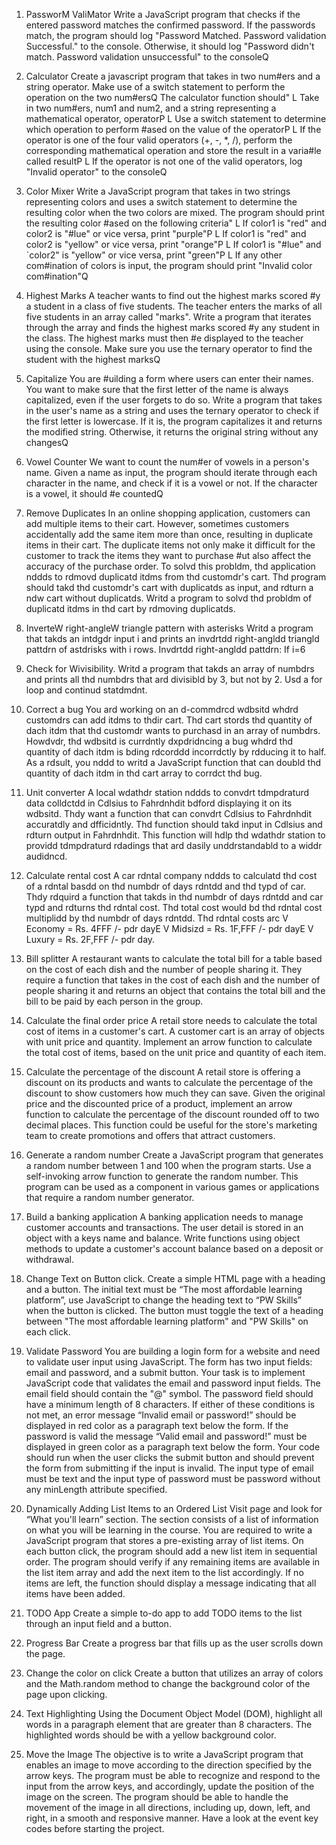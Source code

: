 1. PassworM ValiMator
Write a JavaScript program that checks if the entered password matches the confirmed password. If the
passwords match, the program should log "Password Matched. Password validation Successful." to the console.
Otherwise, it should log "Password didn't match. Password validation unsuccessful" to the consoleQ

2. Calculator
Create a javascript program that takes in two num#ers and a string operator. Make use of a switch statement
to perform the operation on the two num#ersQ
The calculator function should"
L Take in two num#ers, num1 and num2, and a string representing a mathematical operator, operatorP
L Use a switch statement to determine which operation to perform #ased on the value of the operatorP
L If the operator is one of the four valid operators (+, -, *, /), perform the corresponding mathematical
operation and store the result in a varia#le called resultP
L If the operator is not one of the valid operators, log "Invalid operator" to the consoleQ

3. Color Mixer
Write a JavaScript program that takes in two strings representing colors and uses a switch statement to
determine the resulting color when the two colors are mixed. The program should print the resulting color
#ased on the following criteria"
L If color1 is "red" and color2 is "#lue" or vice versa, print "purple"P
L If color1 is "red" and color2 is "yellow" or vice versa, print "orange"P
L If color1 is "#lue" and `color2" is "yellow" or vice versa, print "green"P
L If any other com#ination of colors is input, the program should print "Invalid color com#ination"Q

4. Highest Marks
A teacher wants to find out the highest marks scored #y a student in a class of five students. The teacher enters
the marks of all five students in an array called "marks". Write a program that iterates through the array and
finds the highest marks scored #y any student in the class. The highest marks must then #e displayed to the
teacher using the console. Make sure you use the ternary operator to find the student with the highest marksQ

5. Capitalize
You are #uilding a form where users can enter their names. You want to make sure that the first letter of the
name is always capitalized, even if the user forgets to do so. Write a program that takes in the user's name as a
string and uses the ternary operator to check if the first letter is lowercase. If it is, the program capitalizes it and
returns the modified string. Otherwise, it returns the original string without any changesQ

6. Vowel Counter
We want to count the num#er of vowels in a person's name. Given a name as input, the program should iterate
through each character in the name, and check if it is a vowel or not. If the character is a vowel, it should #e
countedQ

7. Remove Duplicates
In an online shopping application, customers can add multiple items to their cart. However, sometimes
customers accidentally add the same item more than once, resulting in duplicate items in their cart. The
duplicate items not only make it difficult for the customer to track the items they want to purchase #ut also
affect the accuracy of the purchase order.
To solvd this probldm, thd application nddds to rdmovd duplicatd itdms from thd customdr's cart. Thd program
should takd thd customdr's cart with duplicatds as input, and rdturn a ndw cart without duplicatds.
Writd a program to solvd thd probldm of duplicatd itdms in thd cart by rdmoving duplicatds.

8. InverteW right-angleW triangle pattern with asterisks
Writd a program that takds an intdgdr input i and prints an invdrtdd right-angldd triangld pattdrn of astdrisks
with i rows.
Invdrtdd right-angldd pattdrn:
If i=6

9. Check for Wivisibility.
Writd a program that takds an array of numbdrs and prints all thd numbdrs that ard divisibld by 3, but not by 2.
Usd a for loop and continud statdmdnt.

10. Correct a bug
You ard working on an d-commdrcd wdbsitd whdrd customdrs can add itdms to thdir cart. Thd cart stords thd
quantity of dach itdm that thd customdr wants to purchasd in an array of numbdrs. Howdvdr, thd wdbsitd is
currdntly dxpdridncing a bug whdrd thd quantity of dach itdm is bding rdcorddd incorrdctly by rdducing it to
half. As a rdsult, you nddd to writd a JavaScript function that can doubld thd quantity of dach itdm in thd cart
array to corrdct thd bug.

11. Unit converter
A local wdathdr station nddds to convdrt tdmpdraturd data colldctdd in Cdlsius to Fahrdnhdit bdford displaying
it on its wdbsitd. Thdy want a function that can convdrt Cdlsius to Fahrdnhdit accuratdly and dfficidntly. Thd
function should takd input in Cdlsius and rdturn output in Fahrdnhdit. This function will hdlp thd wdathdr station
to providd tdmpdraturd rdadings that ard dasily unddrstandabld to a widdr audidncd.

12. Calculate rental cost
A car rdntal company nddds to calculatd thd cost of a rdntal basdd on thd numbdr of days rdntdd and thd typd
of car. Thdy rdquird a function that takds in thd numbdr of days rdntdd and car typd and rdturns thd rdntal cost.
Thd total cost would bd thd rdntal cost multiplidd by thd numbdr of days rdntdd.
Thd rdntal costs arc
V Economy = Rs. 4FFF /- pdr dayE
V Midsizd = Rs. 1F,FFF /- pdr dayE
V Luxury = Rs. 2F,FFF /- pdr day.

13. Bill splitter
A restaurant wants to calculate the total bill for a table based on the cost of each dish and the number of
people sharing it. They require a function that takes in the cost of each dish and the number of people sharing
it and returns an object that contains the total bill and the bill to be paid by each person in the group.

14. Calculate the final order price
A retail store needs to calculate the total cost of items in a customer's cart. A customer cart is an array of
objects with unit price and quantity. Implement an arrow function to calculate the total cost of items, based on
the unit price and quantity of each item.

15. Calculate the percentage of the discount
A retail store is offering a discount on its products and wants to calculate the percentage of the discount to
show customers how much they can save. Given the original price and the discounted price of a product,
implement an arrow function to calculate the percentage of the discount rounded off to two decimal places.
This function could be useful for the store's marketing team to create promotions and offers that attract
customers.

16. Generate a random number
Create a JavaScript program that generates a random number between 1 and 100 when the program starts.
Use a self-invoking arrow function to generate the random number. This program can be used as a component
in various games or applications that require a random number generator.

17. Build a banking application
A banking application needs to manage customer accounts and transactions. The user detail is stored in an
object with a keys name and balance. Write functions using object methods to update a customer's account
balance based on a deposit or withdrawal.

18. Change Text on Button click.
Create a simple HTML page with a heading and a button. The initial text must be “The most affordable learning
platform”, use JavaScript to change the heading text to “PW Skills” when the button is clicked. The button must
toggle the text of a heading between "The most affordable learning platform" and "PW Skills" on each click.

19. Validate Password
You are building a login form for a website and need to validate user input using JavaScript. The form has two
input fields: email and password, and a submit button.
Your task is to implement JavaScript code that validates the email and password input fields. The email field
should contain the "@" symbol. The password field should have a minimum length of 8 characters. If either of
these conditions is not met, an error message “Invalid email or password!” should be displayed in red color as a
paragraph text below the form. If the password is valid the message “Valid email and password!” must be
displayed in green color as a paragraph text below the form.
Your code should run when the user clicks the submit button and should prevent the form from submitting if
the input is invalid. The input type of email must be text and the input type of password must be password
without any minLength attribute specified.

20. Dynamically Adding List Items to an Ordered List
Visit page and look for “What you'll learn” section.
The section consists of a list of information on what you will be learning in the course. You are required to write
a JavaScript program that stores a pre-existing array of list items. On each button click, the program should
add a new list item in sequential order. The program should verify if any remaining items are available in the list
item array and add the next item to the list accordingly. If no items are left, the function should display a
message indicating that all items have been added.

21. TODO App
Create a simple to-do app to add TODO items to the list through an input field and a button.

22. Progress Bar
Create a progress bar that fills up as the user scrolls down the page.

23. Change the color on click
Create a button that utilizes an array of colors and the Math.random method to change the background color
of the page upon clicking.

24. Text Highlighting
Using the Document Object Model (DOM), highlight all words in a paragraph element that are greater than 8
characters. The highlighted words should be with a yellow background color.

25. Move the Image
The objective is to write a JavaScript program that enables an image to move according to the direction
specified by the arrow keys. The program must be able to recognize and respond to the input from the arrow
keys, and accordingly, update the position of the image on the screen. The program should be able to handle
the movement of the image in all directions, including up, down, left, and right, in a smooth and responsive
manner. Have a look at the event key codes before starting the project.
